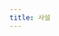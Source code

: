 ```yaml
---
title: 사설
---
```

<script>
    function add_posting(url, image, title, des)
    {
        let main = document.getElementById('postings');

        console.log(url+" "+image+" "+title+" "+des);
        let obj = document.createElement('div');
        obj.setAttribute('class', 'posting');
        let url_ = "https://giana-blog.netlify.app/" + url + "/";
        obj.style.background = 'aliceblue';

        let div = document.createElment('div');
        let preimage = document.createElement('img');
        
        preimage.setAttribute('src', "https://giana-blog.netlify.app/assets/"+image);
        obj.appendChild(preimage);

        div.setAttribute('class', 'post-body');
        let a = document.createElement('a');
        let h2 = document.createElement('h2');
        a.setAttribute('href', url_);
        a.setAttribute('class', "post-title");
        a.innerText = title;
        h2.appendChild(a);
        div.appendChild(h2);
        let span = document.createElement('span');
        span.innerText = des;
        div.appendChild(span);
        obj.appendChild(div);
        main.appendChild(obj);
    }

    add_posting('왜-나는-바로-취업-전선에-뛰어들었는가' , 'interview.jpg', '왜 나는 바로 취업 전선에 뛰어들었나', '실제 사람들은 어떻게 일하는지 알고 싶었다.');
</script>
    
<div id="postings"></div>

<style>
    .post-body
    {
        display:inline-block;
    }
    .posting
    {
        display: flex;
    }
</style>